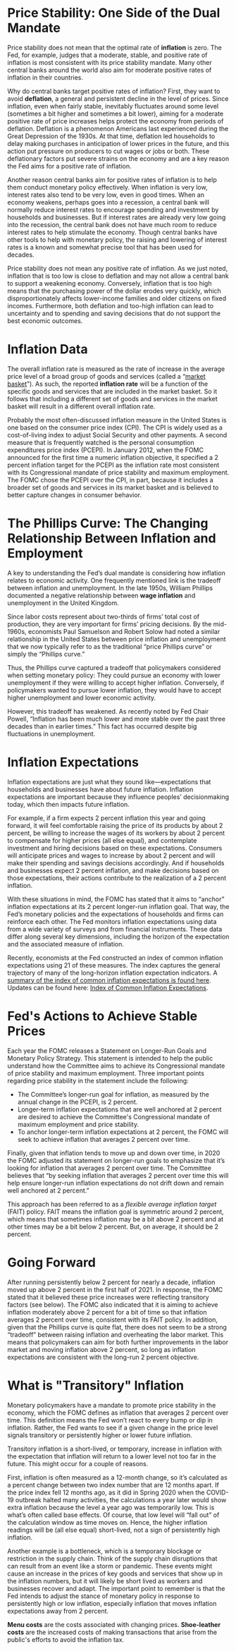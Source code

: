 # Price Stability: One Side of the Dual Mandate

Price stability does not mean that the optimal rate of **inflation** is zero. The Fed, for example, judges that a moderate, stable, and positive rate of inflation is most consistent with its price stability mandate. Many other central banks around the world also aim for moderate positive rates of inflation in their countries.

Why do central banks target positive rates of inflation? First, they want to avoid **deflation**, a general and persistent decline in the level of prices. Since inflation, even when fairly stable, inevitably fluctuates around some level (sometimes a bit higher and sometimes a bit lower), aiming for a moderate positive rate of price increases helps protect the economy from periods of deflation. Deflation is a phenomenon Americans last experienced during the Great Depression of the 1930s. At that time, deflation led households to delay making purchases in anticipation of lower prices in the future, and this action put pressure on producers to cut wages or jobs or both. These deflationary factors put severe strains on the economy and are a key reason the Fed aims for a positive rate of inflation.

Another reason central banks aim for positive rates of inflation is to help them conduct monetary policy effectively. When inflation is very low, interest rates also tend to be very low, even in good times. When an economy weakens, perhaps goes into a recession, a central bank will normally reduce interest rates to encourage spending and investment by households and businesses. But if interest rates are already very low going into the recession, the central bank does not have much room to reduce interest rates to help stimulate the economy. Though central banks have other tools to help with monetary policy, the raising and lowering of interest rates is a known and somewhat precise tool that has been used for decades.

Price stability does not mean any positive rate of inflation. As we just noted, inflation that is too low is close to deflation and may not allow a central bank to support a weakening economy. Conversely, inflation that is too high means that the purchasing power of the dollar erodes very quickly, which disproportionately affects lower-income families and older citizens on fixed incomes. Furthermore, both deflation and too-high inflation can lead to uncertainty and to spending and saving decisions that do not support the best economic outcomes.

# Inflation Data
The overall inflation rate is measured as the rate of increase in the average price level of a broad group of goods and services (called a “[market basket](https://www.stlouisfed.org/publications/page-one-economics/2015/10/01/whats-in-your-market-basket-why-your-inflation-rate-might-differ-from-the-average)”). As such, the reported **inflation rate** will be a function of the specific goods and services that are included in the market basket. So it follows that including a different set of goods and services in the market basket will result in a different overall inflation rate.

Probably the most often-discussed inflation measure in the United States is one based on the consumer price index (CPI). The CPI is widely used as a cost-of-living index to adjust Social Security and other payments. A second measure that is frequently watched is the personal consumption expenditures price index (PCEPI). In January 2012, when the FOMC announced for the first time a numeric inflation objective, it specified a 2 percent inflation target for the PCEPI as the inflation rate most consistent with its Congressional mandate of price stability and maximum employment. The FOMC chose the PCEPI over the CPI, in part, because it includes a broader set of goods and services in its market basket and is believed to better capture changes in consumer behavior.

# The Phillips Curve: The Changing Relationship Between Inflation and Employment
A key to understanding the Fed’s dual mandate is considering how inflation relates to economic activity. One frequently mentioned link is the tradeoff between inflation and unemployment. In the late 1950s, William Phillips documented a negative relationship between **wage inflation** and unemployment in the United Kingdom.

Since labor costs represent about two-thirds of firms’ total cost of production, they are very important for firms’ pricing decisions. By the mid-1960s, economists Paul Samuelson and Robert Solow had noted a similar relationship in the United States between price inflation and unemployment that we now typically refer to as the traditional “price Phillips curve” or simply the “Phillips curve.”

Thus, the Phillips curve captured a tradeoff that policymakers considered when setting monetary policy: They could pursue an economy with lower unemployment if they were willing to accept higher inflation. Conversely, if policymakers wanted to pursue lower inflation, they would have to accept higher unemployment and lower economic activity.

However, this tradeoff has weakened. As recently noted by Fed Chair Powell, “Inflation has been much lower and more stable over the past three decades than in earlier times.” This fact has occurred despite big fluctuations in unemployment.

# Inflation Expectations
Inflation expectations are just what they sound like—expectations that households and businesses have about future inflation. Inflation expectations are important because they influence peoples’ decisionmaking today, which then impacts future inflation.

For example, if a firm expects 2 percent inflation this year and going forward, it will feel comfortable raising the price of its products by about 2 percent, be willing to increase the wages of its workers by about 2 percent to compensate for higher prices (all else equal), and contemplate investment and hiring decisions based on these expectations. Consumers will anticipate prices and wages to increase by about 2 percent and will make their spending and savings decisions accordingly. And if households and businesses expect 2 percent inflation, and make decisions based on those expectations, their actions contribute to the realization of a 2 percent inflation.

With these situations in mind, the FOMC has stated that it aims to “anchor” inflation expectations at its 2 percent longer-run inflation goal. That way, the Fed’s monetary policies and the expectations of households and firms can reinforce each other. The Fed monitors inflation expectations using data from a wide variety of surveys and from financial instruments. These data differ along several key dimensions, including the horizon of the expectation and the associated measure of inflation.

Recently, economists at the Fed constructed an index of common inflation expectations using 21 of these measures. The index captures the general trajectory of many of the long-horizon inflation expectation indicators. A [summary of the index of common inflation expectations is found here](https://www.federalreserve.gov/econres/notes/feds-notes/index-of-common-inflation-expectations-20200902.html). Updates can be found here: [Index of Common Inflation Expectations](https://www.federalreserve.gov/econres/notes/feds-notes/index-of-common-inflation-expectations-accessible-20200902.htm).

# Fed's Actions to Achieve Stable Prices
Each year the FOMC releases a Statement on Longer-Run Goals and Monetary Policy Strategy. This statement is intended to help the public understand how the Com­­mittee aims to achieve its Congressional mandate of price stability and maximum employment. Three important points regarding price stability in the statement include the following:

* The Committee’s longer-run goal for inflation, as measured by the annual change in the PCEPI, is 2 percent.
* Longer-term inflation expectations that are well anchored at 2 percent are desired to achieve the Committee's Congressional mandate of maximum employment and price stability.
* To anchor longer-term inflation expectations at 2 percent, the FOMC will seek to achieve inflation that averages 2 percent over time.

Finally, given that inflation tends to move up and down over time, in 2020 the FOMC adjusted its statement on longer-run goals to emphasize that it’s looking for inflation that averages 2 percent over time. The Committee believes that “by seeking inflation that averages 2 percent over time this will help ensure longer-run inflation expectations do not drift down and remain well anchored at 2 percent.”

This approach has been referred to as a *flexible average inflation target* (FAIT) policy. FAIT means the inflation goal is symmetric around 2 percent, which means that sometimes inflation may be a bit above 2 percent and at other times may be a bit below 2 percent. But, on average, it should be 2 percent.

# Going Forward
After running persistently below 2 percent for nearly a decade, inflation moved up above 2 percent in the first half of 2021. In response, the FOMC stated that it believed these price increases were reflecting transitory factors (see below). The FOMC also indicated that it is aiming to achieve inflation moderately above 2 percent for a bit of time so that inflation averages 2 percent over time, consistent with its FAIT policy. In addition, given that the Phillips curve is quite flat, there does not seem to be a strong “tradeoff” between raising inflation and overheating the labor market. This means that policymakers can aim for both further improvements in the labor market and moving inflation above 2 percent, so long as inflation expectations are consistent with the long-run 2 percent objective.

# What is "Transitory" Inflation
Monetary policymakers have a mandate to promote price stability in the economy, which the FOMC defines as inflation that averages 2 percent over time. This definition means the Fed won’t react to every bump or dip in inflation. Rather, the Fed wants to see if a given change in the price level signals transitory or persistently higher or lower future inflation.

Transitory inflation is a short-lived, or temporary, increase in inflation with the expectation that inflation will return to a lower level not too far in the future. This might occur for a couple of reasons.

First, inflation is often measured as a 12-month change, so it’s calculated as a percent change between two index number that are 12 months apart. If the price index fell 12 months ago, as it did in Spring 2020 when the COVID-19 outbreak halted many activities, the calculations a year later would show extra inflation because the level a year ago was temporarily low. This is what’s often called base effects. Of course, that low level will “fall out” of the calculation window as time moves on. Hence, the higher inflation readings will be (all else equal) short-lived, not a sign of persistently high inflation.

Another example is a bottleneck, which is a temporary blockage or restriction in the supply chain. Think of the supply chain disruptions that can result from an event like a storm or pandemic. These events might cause an increase in the prices of key goods and services that show up in the inflation numbers, but it will likely be short lived as workers and businesses recover and adapt. The important point to remember is that the Fed intends to adjust the stance of monetary policy in response to persistently high or low inflation, especially inflation that moves inflation expectations away from 2 percent.

**Menu costs** are the costs associated with changing prices. **Shoe-leather costs**  are the increased costs of making transactions that arise from the public's efforts to avoid the inflation tax.